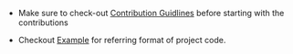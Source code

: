 - Make sure to check-out <a href="https://github.com/GDSC-AUM/OpenOcto-AI-ML/blob/main/contibuting.md">Contribution Guidlines</a> before starting with the contributions

- Checkout <a href="https://github.com/GDSC-AUM/OpenOcto-AI-ML/blob/main/example/example.ipynb">Example</a> for referring format of project code.
